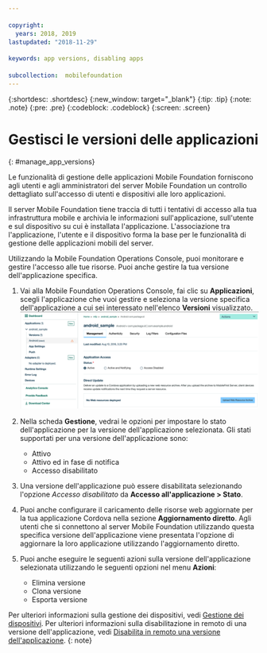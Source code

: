 ```yaml
---

copyright:
  years: 2018, 2019
lastupdated: "2018-11-29"

keywords: app versions, disabling apps

subcollection:  mobilefoundation
---
```


{:shortdesc: .shortdesc}
{:new_window: target="_blank"}
{:tip: .tip}
{:note: .note}
{:pre: .pre}
{:codeblock: .codeblock}
{:screen: .screen}

# Gestisci le versioni delle applicazioni
{: #manage_app_versions}

Le funzionalità di gestione delle applicazioni Mobile Foundation forniscono agli utenti e agli amministratori del server Mobile Foundation un controllo dettagliato sull'accesso di utenti e dispositivi alle loro applicazioni.

Il server Mobile Foundation tiene traccia di tutti i tentativi di accesso alla tua infrastruttura mobile e archivia le informazioni sull'applicazione, sull'utente e sul dispositivo su cui è installata l'applicazione. L'associazione tra l'applicazione, l'utente e il dispositivo forma la base per le funzionalità di gestione delle applicazioni mobili del server.

Utilizzando la Mobile Foundation Operations Console, puoi monitorare e gestire l'accesso alle tue risorse. Puoi anche gestire la tua versione dell'applicazione specifica. 

1.  Vai alla Mobile Foundation Operations Console, fai clic su **Applicazioni**, scegli l'applicazione che vuoi gestire e seleziona la versione specifica dell'applicazione a cui sei interessato nell'elenco **Versioni** visualizzato.
    ![Gestisci la versione dell'applicazione](images/app_version_management.png)

2. Nella scheda **Gestione**, vedrai le opzioni per impostare lo stato dell'applicazione per la versione dell'applicazione selezionata. Gli stati supportati per una versione dell'applicazione sono: 
   * Attivo
   * Attivo ed in fase di notifica
   * Accesso disabilitato
3. Una versione dell'applicazione può essere disabilitata selezionando l'opzione *Accesso disabilitato* da **Accesso all'applicazione > Stato**.
4. Puoi anche configurare il caricamento delle risorse web aggiornate per la tua applicazione Cordova nella sezione **Aggiornamento diretto**. Agli utenti che si connettono al server Mobile Foundation utilizzando questa specifica versione dell'applicazione viene presentata l'opzione di aggiornare la loro applicazione utilizzando l'aggiornamento diretto. 
5. Puoi anche eseguire le seguenti azioni sulla versione dell'applicazione selezionata utilizzando le seguenti opzioni nel menu **Azioni**:
   *  Elimina versione
   *  Clona versione
   *  Esporta versione


Per ulteriori informazioni sulla gestione dei dispositivi, vedi [Gestione dei dispositivi](/docs/services/mobilefoundation?topic=mobilefoundation-manage_devices#manage_devices).
Per ulteriori informazioni sulla disabilitazione in remoto di una versione dell'applicazione, vedi [Disabilita in remoto una versione dell'applicazione](/docs/services/mobilefoundation?topic=mobilefoundation-remotely_disable_an_app_version#remotely_disable_an_app_version).
{: note}
